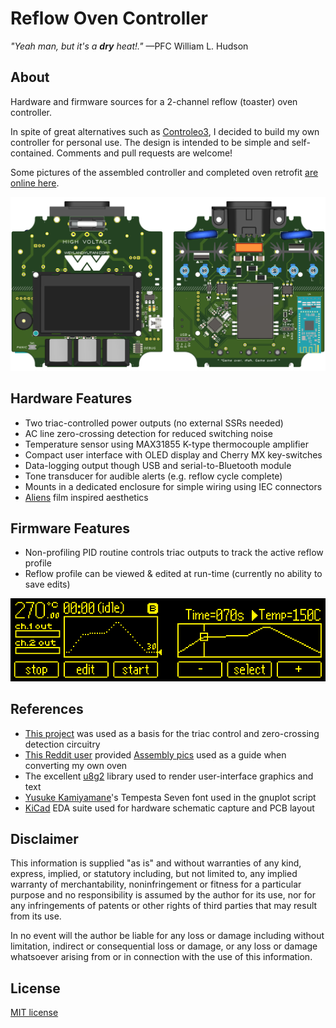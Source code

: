 # Reflow Oven Controller

_"Yeah man, but it's a **dry** heat!."_ —PFC William L. Hudson

## About

Hardware and firmware sources for a 2-channel reflow (toaster) oven controller.

In spite of great alternatives such as [Controleo3](http://www.whizoo.com/controleo3), I decided to build my own controller for personal use. The design is intended to be simple and self-contained. Comments and pull requests are welcome!

Some pictures of the assembled controller and completed oven retrofit [are online here](https://imgur.com/gallery/L4Zu2G3).

![3D Rendering of PCB](pcb.png?raw=true "3D Rendering of PCB")

## Hardware Features

- Two triac-controlled power outputs (no external SSRs needed)
- AC line zero-crossing detection for reduced switching noise
- Temperature sensor using MAX31855 K-type thermocouple amplifier
- Compact user interface with OLED display and Cherry MX key-switches
- Data-logging output though USB and serial-to-Bluetooth module
- Tone transducer for audible alerts (e.g. reflow cycle complete)
- Mounts in a dedicated enclosure for simple wiring using IEC connectors
- [Aliens](https://en.wikipedia.org/wiki/Aliens_(film)) film inspired aesthetics

## Firmware Features

- Non-profiling PID routine controls triac outputs to track the active reflow profile
- Reflow profile can be viewed & edited at run-time (currently no ability to save edits)

![Main and profile UI displays](ui.png?raw=true "Main and profile UI displays")

## References

- [This project](https://www.allaboutcircuits.com/projects/controlling-ac-mains-with-a-microcontroller-for-fun-and-profit) was used as a basis for the triac control and zero-crossing detection circuitry
- [This Reddit user](https://www.reddit.com/user/rich-creamery-butter) provided [Assembly pics](https://imgur.com/a/sCKgO) used as a guide when converting my own oven
- The excellent [u8g2](https://github.com/olikraus/u8g2) library used to render user-interface graphics and text
- [Yusuke Kamiyamane](mailto:p@yusukekamiyamane.com)'s Tempesta Seven font used in the gnuplot script
- [KiCad](http://kicad-pcb.org/) EDA suite used for hardware schematic capture and PCB layout

## Disclaimer

This information is supplied "as is" and without warranties of any kind, express, implied, or statutory including, but not limited to, any implied warranty of merchantability, noninfringement or fitness for a particular purpose and no responsibility is assumed by the author for its use, nor for any infringements of patents or other rights of third parties that may result from its use.

In no event will the author be liable for any loss or damage including without limitation, indirect or consequential loss or damage, or any loss or damage whatsoever arising from or in connection with the use of this information.

## License

[MIT license](LICENSE)
